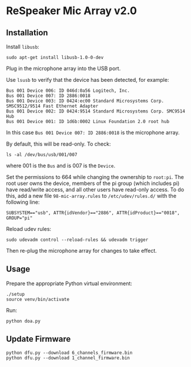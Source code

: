# ReSpeaker Mic Array v2.0

## Installation
Install `libusb`:
```
sudo apt-get install libusb-1.0-0-dev
```

Plug in the microphone array into the USB port.

Use `lsusb` to verify that the device has been detected, for example:
```
Bus 001 Device 006: ID 046d:0a56 Logitech, Inc. 
Bus 001 Device 007: ID 2886:0018  
Bus 001 Device 003: ID 0424:ec00 Standard Microsystems Corp. SMSC9512/9514 Fast Ethernet Adapter
Bus 001 Device 002: ID 0424:9514 Standard Microsystems Corp. SMC9514 Hub
Bus 001 Device 001: ID 1d6b:0002 Linux Foundation 2.0 root hub
```
In this case `Bus 001 Device 007: ID 2886:0018` is the microphone array.

By default, this will be read-only. To check:
```
ls -al /dev/bus/usb/001/007
```
where 001 is the `Bus` and is 007 is the `Device`.


Set the permissions to 664 while changing the ownership to `root:pi`. The root user owns the device, members of the pi group (which includes pi) have read/write access, and all other users have read-only access. To do this, add a new file `98-mic-array.rules` to `/etc/udev/rules.d/` with the following line:
```
SUBSYSTEM=="usb", ATTR{idVendor}=="2886", ATTR{idProduct}=="0018", GROUP="pi"
```

Reload udev rules:
```
sudo udevadm control --reload-rules && udevadm trigger
```

Then re-plug the microphone array for changes to take effect.


## Usage
Prepare the appropriate Python virtual environment:
```
./setup
source venv/bin/activate
```

Run:
```
python doa.py
```


## Update Firmware
```
python dfu.py --download 6_channels_firmware.bin
python dfu.py --download 1_channel_firmware.bin
```
